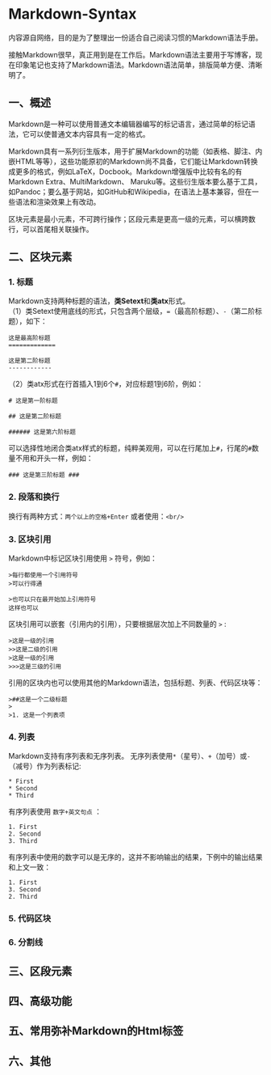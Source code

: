 # Markdown-Syntax
内容源自网络，目的是为了整理出一份适合自己阅读习惯的Markdown语法手册。

接触Markdown很早，真正用到是在工作后。Markdown语法主要用于写博客，现在印象笔记也支持了Markdown语法。Markdown语法简单，排版简单方便、清晰明了。

## 一、概述
Markdown是一种可以使用普通文本编辑器编写的标记语言，通过简单的标记语法，它可以使普通文本内容具有一定的格式。

Markdown具有一系列衍生版本，用于扩展Markdown的功能（如表格、脚注、内嵌HTML等等），这些功能原初的Markdown尚不具备，它们能让Markdown转换成更多的格式，例如LaTeX，Docbook。Markdown增强版中比较有名的有Markdown Extra、MultiMarkdown、 Maruku等。这些衍生版本要么基于工具，如Pandoc；要么基于网站，如GitHub和Wikipedia，在语法上基本兼容，但在一些语法和渲染效果上有改动。

区块元素是最小元素，不可跨行操作；区段元素是更高一级的元素，可以横跨数行，可以首尾相关联操作。


## 二、区块元素
### 1. 标题
Markdown支持两种标题的语法，**类Setext**和**类atx**形式。  
（1）类Setext使用底线的形式，只包含两个层级，`=`（最高阶标题）、`-`（第二阶标题），如下：  
    
    这是最高阶标题
    =============

    这是第二阶标题
    ------------  
（2）类atx形式在行首插入1到6个`#`，对应标题1到6阶，例如：  
    
    # 这是第一阶标题
    
    ## 这是第二阶标题
    
    ###### 这是第六阶标题
可以选择性地闭合类atx样式的标题，纯粹美观用，可以在行尾加上`#`，行尾的`#`数量不用和开头一样，例如：  

    ### 这是第三阶标题 ### 
 
 
### 2. 段落和换行  

换行有两种方式：`两个以上的空格+Enter` 或者使用：`<br/>`

### 3. 区块引用
Markdown中标记区块引用使用 `>` 符号，例如：  
    
    >每行都使用一个引用符号
    >可以行得通
    
    >也可以只在最开始加上引用符号
    这样也可以
区块引用可以嵌套（引用内的引用），只要根据层次加上不同数量的 `>` :

    >这是一级的引用
    >>这是二级的引用
    >这是一级的引用
    >>>这是三级的引用  
引用的区块内也可以使用其他的Markdown语法，包括标题、列表、代码区块等：
    
    >##这是一个二级标题
    >
    >1. 这是一个列表项
    


### 4. 列表  
Markdown支持有序列表和无序列表。
无序列表使用`*`（星号）、`+`（加号）或`-`（减号）作为列表标记:

    * First
    * Second
    * Third
有序列表使用 `数字+英文句点` ：  
    
    1. First
    2. Second
    3. Third
有序列表中使用的数字可以是无序的，这并不影响输出的结果，下例中的输出结果和上文一致：

    1. First
    3. Second
    2. Third
### 5. 代码区块

### 6. 分割线


## 三、区段元素


## 四、高级功能

## 五、常用弥补Markdown的Html标签

## 六、其他
